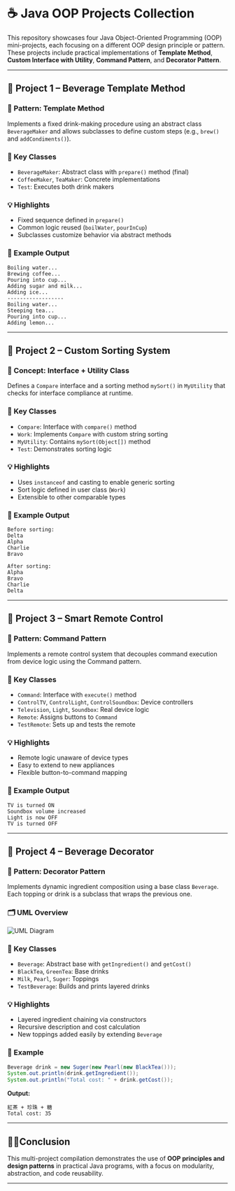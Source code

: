 
# ☕ Java OOP Projects Collection

This repository showcases four Java Object-Oriented Programming (OOP) mini-projects, each focusing on a different OOP design principle or pattern. These projects include practical implementations of **Template Method**, **Custom Interface with Utility**, **Command Pattern**, and **Decorator Pattern**.

---

## 📂 Project 1 – Beverage Template Method

### 🧠 Pattern: Template Method

Implements a fixed drink-making procedure using an abstract class `BeverageMaker` and allows subclasses to define custom steps (e.g., `brew()` and `addCondiments()`).

### 🔧 Key Classes
- `BeverageMaker`: Abstract class with `prepare()` method (final)
- `CoffeeMaker`, `TeaMaker`: Concrete implementations
- `Test`: Executes both drink makers

### 💡 Highlights
- Fixed sequence defined in `prepare()`
- Common logic reused (`boilWater`, `pourInCup`)
- Subclasses customize behavior via abstract methods

### 📌 Example Output
```
Boiling water...
Brewing coffee...
Pouring into cup...
Adding sugar and milk...
Adding ice...
------------------
Boiling water...
Steeping tea...
Pouring into cup...
Adding lemon...
```

---

## 📂 Project 2 – Custom Sorting System

### 🧠 Concept: Interface + Utility Class

Defines a `Compare` interface and a sorting method `mySort()` in `MyUtility` that checks for interface compliance at runtime.

### 🔧 Key Classes
- `Compare`: Interface with `compare()` method
- `Work`: Implements `Compare` with custom string sorting
- `MyUtility`: Contains `mySort(Object[])` method
- `Test`: Demonstrates sorting logic

### 💡 Highlights
- Uses `instanceof` and casting to enable generic sorting
- Sort logic defined in user class (`Work`)
- Extensible to other comparable types

### 📌 Example Output
```
Before sorting:
Delta
Alpha
Charlie
Bravo

After sorting:
Alpha
Bravo
Charlie
Delta
```

---

## 📂 Project 3 – Smart Remote Control

### 🧠 Pattern: Command Pattern

Implements a remote control system that decouples command execution from device logic using the Command pattern.

### 🔧 Key Classes
- `Command`: Interface with `execute()` method
- `ControlTV`, `ControlLight`, `ControlSoundbox`: Device controllers
- `Television`, `Light`, `Soundbox`: Real device logic
- `Remote`: Assigns buttons to `Command`
- `TestRemote`: Sets up and tests the remote

### 💡 Highlights
- Remote logic unaware of device types
- Easy to extend to new appliances
- Flexible button-to-command mapping

### 📌 Example Output
```
TV is turned ON
Soundbox volume increased
Light is now OFF
TV is turned OFF
```

---

## 📂 Project 4 – Beverage Decorator

### 🧠 Pattern: Decorator Pattern

Implements dynamic ingredient composition using a base class `Beverage`. Each topping or drink is a subclass that wraps the previous one.

### 🗂 UML Overview
![UML Diagram](./UML.jpg)

### 🔧 Key Classes
- `Beverage`: Abstract base with `getIngredient()` and `getCost()`
- `BlackTea`, `GreenTea`: Base drinks
- `Milk`, `Pearl`, `Suger`: Toppings
- `TestBeverage`: Builds and prints layered drinks

### 💡 Highlights
- Layered ingredient chaining via constructors
- Recursive description and cost calculation
- New toppings added easily by extending `Beverage`

### 📌 Example
```java
Beverage drink = new Suger(new Pearl(new BlackTea()));
System.out.println(drink.getIngredient());
System.out.println("Total cost: " + drink.getCost());
```

**Output:**
```
紅茶 + 珍珠 + 糖
Total cost: 35
```

---

## 👨‍💻Conclusion

This multi-project compilation demonstrates the use of **OOP principles and design patterns** in practical Java programs, with a focus on modularity, abstraction, and code reusability.

---
